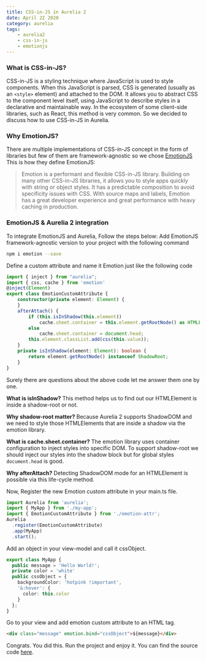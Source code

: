 ```yaml
---
title: CSS-in-JS in Aurelia 2
date: April 22 2020
category: aurelia
tags:
    - aurelia2
    - css-in-js
    - emotionjs
---
```


### What is CSS-in-JS? 

CSS-in-JS is a styling technique where JavaScript is used to style components. When this JavaScript is parsed, CSS is generated (usually as an `<style>` element) and attached to the DOM. It allows you to abstract CSS to the component level itself, using JavaScript to describe styles in a declarative and maintainable way.
In the ecosystem of some client-side libraries, such as React, this method is very common. So we decided to discuss how to use CSS-in-JS in Aurelia.
<!-- more -->
### Why EmotionJS?
There are multiple implementations of CSS-in-JS concept in the form of libraries but few of them are framework-agnostic so we chose [EmotionJS](https://github.com/emotion-js/emotion)
This is how they define EmotionJS:
> Emotion is a performant and flexible CSS-in-JS library. Building on many other CSS-in-JS libraries, it allows you to style apps quickly with string or object styles. It has a predictable composition to avoid specificity issues with CSS. With source maps and labels, Emotion has a great developer experience and great performance with heavy caching in production.

### EmotionJS & Aurelia 2 integration
To integrate EmotionJS and Aurelia, Follow the steps below:
Add EmotionJS framework-agnostic version to your project with the following command

``` bash
npm i emotion --save
```

Define a custom attribute and name it Emotion just like the following code

``` typescript
import { inject } from "aurelia";
import { css, cache } from 'emotion'
@inject(Element)
export class EmotionCustomAttribute {
    constructor(private element: Element) {
    }
    afterAttach() {
        if (this.isInShadow(this.element))
            cache.sheet.container = this.element.getRootNode() as HTMLElement;
        else
            cache.sheet.container = document.head;
        this.element.classList.add(css(this.value));
    }
    private isInShadow(element: Element): boolean {
        return element.getRootNode() instanceof ShadowRoot;
    }
}
```

Surely there are questions about the above code let me answer them one by one.

**What is isInShadow?**
This method helps us to find out our HTMLElement is inside a shadow-root or not.

**Why shadow-root matter?**
Because Aurelia 2 supports ShadowDOM and we need to style those HTMLElements that are inside a shadow via the emotion library.

**What is cache.sheet.container?**
The emotion library uses container configuration to inject styles into specific DOM. To support shadow-root we should inject our styles into the shadow block but for global styles `document.head` is good.

**Why afterAttach?**
Detecting ShadowDOM mode for an HTMLElement is possible via this life-cycle method.

Now, Register the new Emotion custom attribute in your main.ts file.

``` typescript
import Aurelia from 'aurelia';
import { MyApp } from './my-app';
import { EmotionCustomAttribute } from './emotion-attr';
Aurelia
  .register(EmotionCustomAttribute)
  .app(MyApp)
  .start();
```

Add an object in your view-model and call it cssObject.

``` typescript
export class MyApp {
  public message = 'Hello World!';
  private color = 'white'
  public cssObject = {
    backgroundColor: 'hotpink !important',
    '&:hover': {
      color: this.color
    }
  };
}
```

Go to your view and add emotion custom attribute to an HTML tag.

``` html
<div class="message" emotion.bind="cssObject">${message}</div>
```

Congrats. You did this. Run the project and enjoy it.
You can find the source code [here](https://gist.dumber.app/?gist=fdfab96124eaff7f6099d360a1fcea4a).